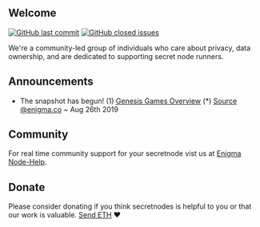 ## Welcome

[![GitHub last commit](https://img.shields.io/github/last-commit/secretnodes/learn)](https://github.com/secretnodes/learn/commits/master)
[![GitHub closed issues](https://img.shields.io/github/issues-closed/secretnodes/learn)](https://github.com/secretnodes/learn/issues)

We're a community-led group of individuals who care about privacy, data ownership, and are dedicated to supporting secret node runners.

## Announcements

- The snapshot has begun! (1) [Genesis Games Overview](/genesisgames-overview?id=when-is-the-eng-snapshot-window) (*) [Source @enigma.co](https://blog.enigma.co/eng-mainnet-token-snapshot-dates-and-next-steps-d3b9626b30d5) ~ Aug 26th 2019

## Community

For real time community support for your secretnode vist us at [Enigma Node-Help](https://discord.gg/rNRjKFy).

## Donate

Please consider donating if you think secretnodes is helpful to you or that our work is valuable. [Send ETH](https://etherscan.io/address/donations.secretnodes.eth) :heart:

